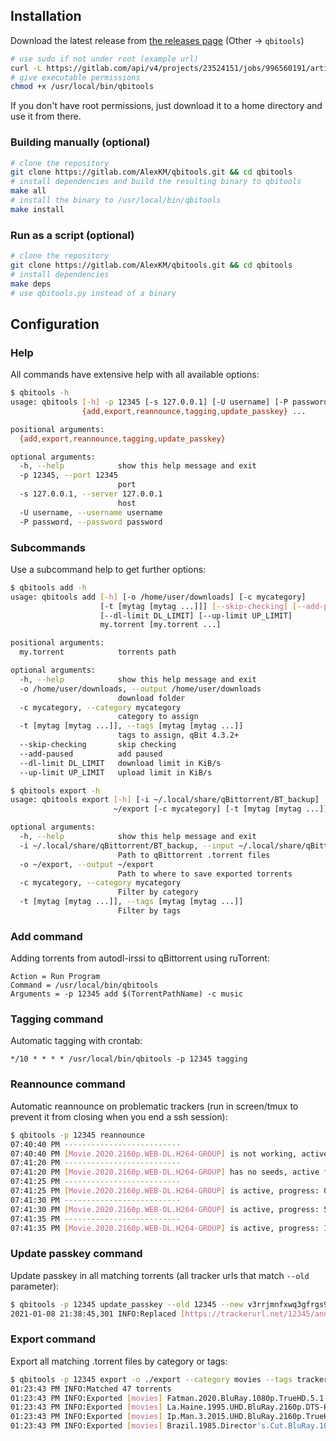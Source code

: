 ## Installation

Download the latest release from [the releases page](https://gitlab.com/AlexKM/qbitools/-/releases) (Other -> `qbitools`)
```bash
# use sudo if not under root (example url)
curl -L https://gitlab.com/api/v4/projects/23524151/jobs/996560191/artifacts/qbitools -o /usr/local/bin/qbitools
# give executable permissions
chmod +x /usr/local/bin/qbitools
```

If you don't have root permissions, just download it to a home directory and use it from there.

### Building manually (optional)
```bash
# clone the repository
git clone https://gitlab.com/AlexKM/qbitools.git && cd qbitools
# install dependencies and build the resulting binary to qbitools
make all
# install the binary to /usr/local/bin/qbitools
make install
```

### Run as a script (optional)

```bash
# clone the repository
git clone https://gitlab.com/AlexKM/qbitools.git && cd qbitools
# install dependencies
make deps
# use qbitools.py instead of a binary
```

## Configuration

### Help
All commands have extensive help with all available options:
```bash
$ qbitools -h
usage: qbitools [-h] -p 12345 [-s 127.0.0.1] [-U username] [-P password]
                {add,export,reannounce,tagging,update_passkey} ...

positional arguments:
  {add,export,reannounce,tagging,update_passkey}

optional arguments:
  -h, --help            show this help message and exit
  -p 12345, --port 12345
                        port
  -s 127.0.0.1, --server 127.0.0.1
                        host
  -U username, --username username
  -P password, --password password
```

### Subcommands
Use a subcommand help to get further options:
```bash
$ qbitools add -h
usage: qbitools add [-h] [-o /home/user/downloads] [-c mycategory]
                    [-t [mytag [mytag ...]]] [--skip-checking] [--add-paused]
                    [--dl-limit DL_LIMIT] [--up-limit UP_LIMIT]
                    my.torrent [my.torrent ...]

positional arguments:
  my.torrent            torrents path

optional arguments:
  -h, --help            show this help message and exit
  -o /home/user/downloads, --output /home/user/downloads
                        download folder
  -c mycategory, --category mycategory
                        category to assign
  -t [mytag [mytag ...]], --tags [mytag [mytag ...]]
                        tags to assign, qBit 4.3.2+
  --skip-checking       skip checking
  --add-paused          add paused
  --dl-limit DL_LIMIT   download limit in KiB/s
  --up-limit UP_LIMIT   upload limit in KiB/s
```

```bash
$ qbitools export -h
usage: qbitools export [-h] [-i ~/.local/share/qBittorrent/BT_backup] -o
                       ~/export [-c mycategory] [-t [mytag [mytag ...]]]

optional arguments:
  -h, --help            show this help message and exit
  -i ~/.local/share/qBittorrent/BT_backup, --input ~/.local/share/qBittorrent/BT_backup
                        Path to qBittorrent .torrent files
  -o ~/export, --output ~/export
                        Path to where to save exported torrents
  -c mycategory, --category mycategory
                        Filter by category
  -t [mytag [mytag ...]], --tags [mytag [mytag ...]]
                        Filter by tags
```

### Add command
Adding torrents from autodl-irssi to qBittorrent using ruTorrent:
```
Action = Run Program
Command = /usr/local/bin/qbitools
Arguments = -p 12345 add $(TorrentPathName) -c music
```

### Tagging command
Automatic tagging with crontab:
```
*/10 * * * * /usr/local/bin/qbitools -p 12345 tagging
```

### Reannounce command
Automatic reannounce on problematic trackers (run in screen/tmux to prevent it from closing when you end a ssh session):
```bash
$ qbitools -p 12345 reannounce
07:40:40 PM --------------------------
07:40:40 PM [Movie.2020.2160p.WEB-DL.H264-GROUP] is not working, active for 1s, reannouncing...
07:41:20 PM --------------------------
07:41:20 PM [Movie.2020.2160p.WEB-DL.H264-GROUP] has no seeds, active for 78s, reannouncing...
07:41:25 PM --------------------------
07:41:25 PM [Movie.2020.2160p.WEB-DL.H264-GROUP] is active, progress: 0%
07:41:30 PM --------------------------
07:41:30 PM [Movie.2020.2160p.WEB-DL.H264-GROUP] is active, progress: 5.0%
07:41:35 PM --------------------------
07:41:35 PM [Movie.2020.2160p.WEB-DL.H264-GROUP] is active, progress: 11.1%
```

### Update passkey command
Update passkey in all matching torrents (all tracker urls that match `--old` parameter):
```bash
$ qbitools -p 12345 update_passkey --old 12345 --new v3rrjmnfxwq3gfrgs9m37dvnfkvdbqnqc
2021-01-08 21:38:45,301 INFO:Replaced [https://trackerurl.net/12345/announce] to [https://trackerurl.net/v3rrjmnfxwq3gfrgs9m37dvnfkvdbqnqc/announce] in 10 torrents
```

### Export command
Export all matching .torrent files by category or tags:
```bash
$ qbitools -p 12345 export -o ./export --category movies --tags tracker.org mytag
01:23:43 PM INFO:Matched 47 torrents
01:23:43 PM INFO:Exported [movies] Fatman.2020.BluRay.1080p.TrueHD.5.1.AVC.REMUX-FraMeSToR [fbef10dc89bf8dff21a401d9304f62b074ffd6af].torrent
01:23:43 PM INFO:Exported [movies] La.Haine.1995.UHD.BluRay.2160p.DTS-HD.MA.5.1.DV.HEVC.REMUX-FraMeSToR [ee5ff82613c7fcd2672e2b60fc64375486f976ba].torrent
01:23:43 PM INFO:Exported [movies] Ip.Man.3.2015.UHD.BluRay.2160p.TrueHD.Atmos.7.1.DV.HEVC.REMUX-FraMeSToR [07da008f9c64fe4927ee18ac5c94292f61098a69].torrent
01:23:43 PM INFO:Exported [movies] Brazil.1985.Director's.Cut.BluRay.1080p.FLAC.2.0.AVC.REMUX-FraMeSToR [988e8749a9d3f07e5d216001efc938b732579c16].torrent
```
